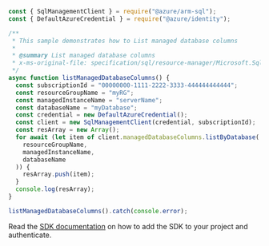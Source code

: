 ```javascript
const { SqlManagementClient } = require("@azure/arm-sql");
const { DefaultAzureCredential } = require("@azure/identity");

/**
 * This sample demonstrates how to List managed database columns
 *
 * @summary List managed database columns
 * x-ms-original-file: specification/sql/resource-manager/Microsoft.Sql/preview/2020-11-01-preview/examples/ManagedColumnsListByDatabaseMin.json
 */
async function listManagedDatabaseColumns() {
  const subscriptionId = "00000000-1111-2222-3333-444444444444";
  const resourceGroupName = "myRG";
  const managedInstanceName = "serverName";
  const databaseName = "myDatabase";
  const credential = new DefaultAzureCredential();
  const client = new SqlManagementClient(credential, subscriptionId);
  const resArray = new Array();
  for await (let item of client.managedDatabaseColumns.listByDatabase(
    resourceGroupName,
    managedInstanceName,
    databaseName
  )) {
    resArray.push(item);
  }
  console.log(resArray);
}

listManagedDatabaseColumns().catch(console.error);
```

Read the [SDK documentation](https://github.com/Azure/azure-sdk-for-js/blob/%40azure%2Farm-sql_9.0.1/sdk/sql/arm-sql/README.md) on how to add the SDK to your project and authenticate.
